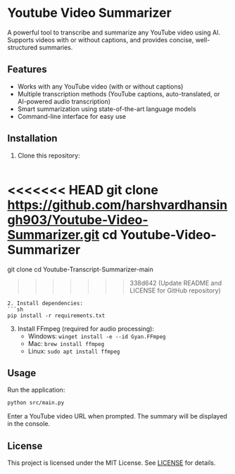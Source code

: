 # Youtube Video Summarizer

A powerful tool to transcribe and summarize any YouTube video using AI. Supports videos with or without captions, and provides concise, well-structured summaries.

## Features
- Works with any YouTube video (with or without captions)
- Multiple transcription methods (YouTube captions, auto-translated, or AI-powered audio transcription)
- Smart summarization using state-of-the-art language models
- Command-line interface for easy use

## Installation
1. Clone this repository:
   ```sh
<<<<<<< HEAD
   git clone https://github.com/harshvardhansingh903/Youtube-Video-Summarizer.git
   cd Youtube-Video-Summarizer
=======
   git clone <your-repo-url>
   cd Youtube-Transcript-Summarizer-main
>>>>>>> 338d642 (Update README and LICENSE for GitHub repository)
   ```
2. Install dependencies:
   ```sh
   pip install -r requirements.txt
   ```
3. Install FFmpeg (required for audio processing):
   - Windows: `winget install -e --id Gyan.FFmpeg`
   - Mac: `brew install ffmpeg`
   - Linux: `sudo apt install ffmpeg`

## Usage
Run the application:
```sh
python src/main.py
```
Enter a YouTube video URL when prompted. The summary will be displayed in the console.

## License
This project is licensed under the MIT License. See [LICENSE](LICENSE) for details.
